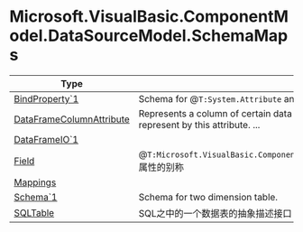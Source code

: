 ﻿
# Microsoft.VisualBasic.ComponentModel.DataSourceModel.SchemaMaps

|Type|Summary|
|----|-------|
|<a href="#" onClick="load('/docs/Microsoft.VisualBasic.ComponentModel.DataSourceModel.SchemaMaps/BindProperty`1.md')">BindProperty`1</a>|Schema for @``T:System.Attribute`` and its bind @``T:System.Reflection.PropertyInfo`` object target|
|<a href="#" onClick="load('/docs/Microsoft.VisualBasic.ComponentModel.DataSourceModel.SchemaMaps/DataFrameColumnAttribute.md')">DataFrameColumnAttribute</a>|Represents a column of certain data frames. The mapping between to schema is also can be represent by this attribute.  ...|
|<a href="#" onClick="load('/docs/Microsoft.VisualBasic.ComponentModel.DataSourceModel.SchemaMaps/DataFrameIO`1.md')">DataFrameIO`1</a>||
|<a href="#" onClick="load('/docs/Microsoft.VisualBasic.ComponentModel.DataSourceModel.SchemaMaps/Field.md')">Field</a>|@``T:Microsoft.VisualBasic.ComponentModel.DataSourceModel.SchemaMaps.DataFrameColumnAttribute``属性的别称|
|<a href="#" onClick="load('/docs/Microsoft.VisualBasic.ComponentModel.DataSourceModel.SchemaMaps/Mappings.md')">Mappings</a>||
|<a href="#" onClick="load('/docs/Microsoft.VisualBasic.ComponentModel.DataSourceModel.SchemaMaps/Schema`1.md')">Schema`1</a>|Schema for two dimension table.|
|<a href="#" onClick="load('/docs/Microsoft.VisualBasic.ComponentModel.DataSourceModel.SchemaMaps/SQLTable.md')">SQLTable</a>|SQL之中的一个数据表的抽象描述接口|

